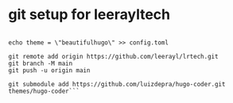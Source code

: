 # git setup for leerayltech

```git submodule add https://github.com/halogenica/beautifulhugo.git themes/beautifulhugo

echo theme = \"beautifulhugo\" >> config.toml

git remote add origin https://github.com/leerayl/lrtech.git
git branch -M main
git push -u origin main

git submodule add https://github.com/luizdepra/hugo-coder.git themes/hugo-coder```
